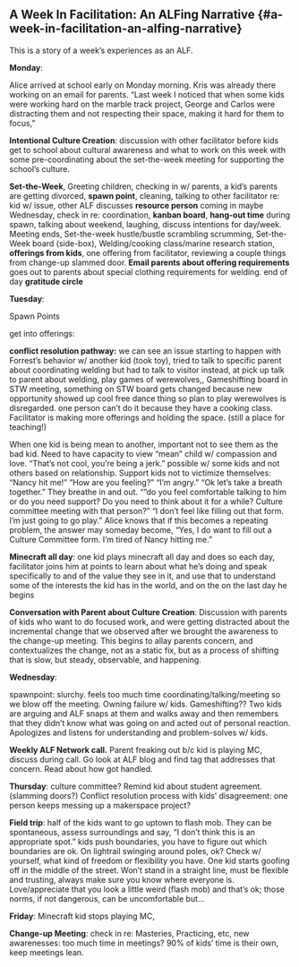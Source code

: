 ## A Week In Facilitation: An ALFing Narrative {#a-week-in-facilitation-an-alfing-narrative}

This is a story of a week’s experiences as an ALF.

**Monday**:

Alice arrived at school early on Monday morning. Kris was already there working on an email for parents. “Last week I noticed that when some kids were working hard on the marble track project, George and Carlos were distracting them and not respecting their space, making it hard for them to focus,”

**Intentional Culture Creation**: discussion with other facilitator before kids get to school about cultural awareness and what to work on this week with some pre-coordinating about the set-the-week meeting for supporting the school’s culture.

**Set-the-Week**, Greeting children, checking in w/ parents, a kid’s parents are getting divorced, **spawn point**, cleaning, talking to other facilitator re: kid w/ issue, other ALF discusses **resource person** coming in maybe Wednesday, check in re: coordination, **kanban board**, **hang-out time** during spawn, talking about weekend, laughing, discuss intentions for day/week. Meeting ends, Set-the-week hustle/bustle scrambling scrumming, Set-the-Week board (side-box), Welding/cooking class/marine research station, **offerings from kids**, one offering from facilitator, reviewing a couple things from change-up slammed door. **Email parents about offering requirements** goes out to parents about special clothing requirements for welding. end of day **gratitude circle**

**Tuesday**:

Spawn Points

get into offerings:

**conflict resolution pathway:** we can see an issue starting to happen with Forrest’s behavior w/ another kid (took toy), tried to talk to specific parent about coordinating welding but had to talk to visitor instead, at pick up talk to parent about welding, play games of werewolves,, Gameshifting board in STW meeting, something on STW board gets changed because new opportunity showed up cool free dance thing so plan to play werewolves is disregarded. one person can’t do it because they have a cooking class. Facilitator is making more offerings and holding the space. (still a place for teaching!)

When one kid is being mean to another, important not to see them as the bad kid. Need to have capacity to view “mean” child w/ compassion and love. “That’s not cool, you’re being a jerk.” possible w/ some kids and not others based on relationship. Support kids not to victimize themselves: “Nancy hit me!” “How are you feeling?” “I’m angry.” “Ok let’s take a breath together.” They breathe in and out. “”do you feel comfortable talking to him or do you need support? Do you need to think about it for a while? Culture committee meeting with that person?” “I don’t feel like filling out that form. I’m just going to go play.” Alice knows that if this becomes a repeating problem, the answer may someday become, “Yes, I do want to fill out a Culture Committee form. I’m tired of Nancy hitting me.”

**Minecraft all day**: one kid plays minecraft all day and does so each day, facilitator joins him at points to learn about what he’s doing and speak specifically to and of the value they see in it, and use that to understand some of the interests the kid has in the world, and on the on the last day he begins

**Conversation with Parent about Culture Creation**: Discussion with parents of kids who want to do focused work, and were getting distracted about the incremental change that we observed after we brought the awareness to the change-up meeting. This begins to allay parents concern, and contextualizes the change, not as a static fix, but as a process of shifting that is slow, but steady, observable, and happening.

**Wednesday**:

spawnpoint: slurchy. feels too much time coordinating/talking/meeting so we blow off the meeting. Owning failure w/ kids. Gameshifting?? Two kids are arguing and ALF snaps at them and walks away and then remembers that they didn’t know what was going on and acted out of personal reaction. Apologizes and listens for understanding and problem-solves w/ kids.

**Weekly ALF Network call.** Parent freaking out b/c kid is playing MC, discuss during call. Go look at ALF blog and find tag that addresses that concern. Read about how got handled.

**Thursday**: culture committee? Remind kid about student agreement. (slamming doors?) Conflict resolution process with kids’ disagreement: one person keeps messing up a makerspace project?

**Field trip**: half of the kids want to go uptown to flash mob. They can be spontaneous, assess surroundings and say, “I don’t think this is an appropriate spot.” kids push boundaries, you have to figure out which boundaries are ok. On lightrail swinging around poles, ok? Check w/ yourself, what kind of freedom or flexibility you have. One kid starts goofing off in the middle of the street. Won’t stand in a straight line, must be flexible and trusting, always make sure you know where everyone is. Love/appreciate that you look a little weird (flash mob) and that’s ok; those norms, if not dangerous, can be uncomfortable but…

**Friday**: Minecraft kid stops playing MC,

**Change-up Meeting**: check in re: Masteries, Practicing, etc, new awarenesses: too much time in meetings? 90% of kids’ time is their own, keep meetings lean.